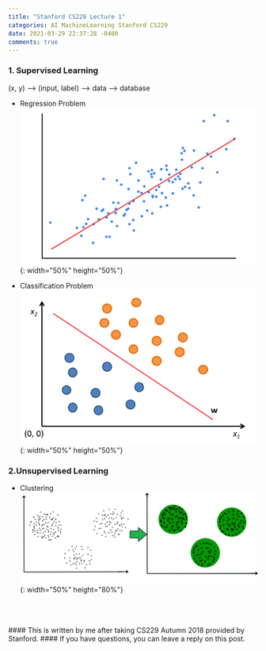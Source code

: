 ```yaml
---
title: "Stanford CS229 Lecture 1"
categories: AI MachineLearning Stanford CS229
date: 2021-03-29 22:37:28 -0400
comments: true
---
```


### 1. Supervised Learning
(x, y) --> (input, label) --> data --> database

- Regression Problem  
![linear regression](/images/stanford229/linear_regression.png){: width="50%" height="50%"}

- Classification Problem  
![classification problems](/images/stanford229/classification_problems.png){: width="50%" height="50%"}

### 2.Unsupervised Learning
- Clustering  
![clustering](/images/stanford229/clustering.jpg){: width="50%" height="80%"}

<br/>
<br/>
<br/>
#### This is written by me after taking CS229 Autumn 2018 provided by Stanford.
#### If you have questions, you can leave a reply on this post.

